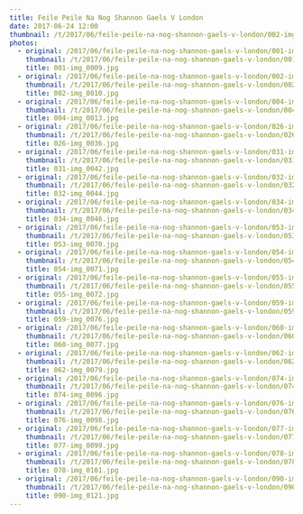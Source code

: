 ```yaml
---
title: Feile Peile Na Nog Shannon Gaels V London
date: 2017-06-24 12:00
thumbnail: /t/2017/06/feile-peile-na-nog-shannon-gaels-v-london/002-img_0010.jpg
photos:
  - original: /2017/06/feile-peile-na-nog-shannon-gaels-v-london/001-img_0009.jpg
    thumbnail: /t/2017/06/feile-peile-na-nog-shannon-gaels-v-london/001-img_0009.jpg
    title: 001-img_0009.jpg
  - original: /2017/06/feile-peile-na-nog-shannon-gaels-v-london/002-img_0010.jpg
    thumbnail: /t/2017/06/feile-peile-na-nog-shannon-gaels-v-london/002-img_0010.jpg
    title: 002-img_0010.jpg
  - original: /2017/06/feile-peile-na-nog-shannon-gaels-v-london/004-img_0013.jpg
    thumbnail: /t/2017/06/feile-peile-na-nog-shannon-gaels-v-london/004-img_0013.jpg
    title: 004-img_0013.jpg
  - original: /2017/06/feile-peile-na-nog-shannon-gaels-v-london/026-img_0036.jpg
    thumbnail: /t/2017/06/feile-peile-na-nog-shannon-gaels-v-london/026-img_0036.jpg
    title: 026-img_0036.jpg
  - original: /2017/06/feile-peile-na-nog-shannon-gaels-v-london/031-img_0042.jpg
    thumbnail: /t/2017/06/feile-peile-na-nog-shannon-gaels-v-london/031-img_0042.jpg
    title: 031-img_0042.jpg
  - original: /2017/06/feile-peile-na-nog-shannon-gaels-v-london/032-img_0044.jpg
    thumbnail: /t/2017/06/feile-peile-na-nog-shannon-gaels-v-london/032-img_0044.jpg
    title: 032-img_0044.jpg
  - original: /2017/06/feile-peile-na-nog-shannon-gaels-v-london/034-img_0046.jpg
    thumbnail: /t/2017/06/feile-peile-na-nog-shannon-gaels-v-london/034-img_0046.jpg
    title: 034-img_0046.jpg
  - original: /2017/06/feile-peile-na-nog-shannon-gaels-v-london/053-img_0070.jpg
    thumbnail: /t/2017/06/feile-peile-na-nog-shannon-gaels-v-london/053-img_0070.jpg
    title: 053-img_0070.jpg
  - original: /2017/06/feile-peile-na-nog-shannon-gaels-v-london/054-img_0071.jpg
    thumbnail: /t/2017/06/feile-peile-na-nog-shannon-gaels-v-london/054-img_0071.jpg
    title: 054-img_0071.jpg
  - original: /2017/06/feile-peile-na-nog-shannon-gaels-v-london/055-img_0072.jpg
    thumbnail: /t/2017/06/feile-peile-na-nog-shannon-gaels-v-london/055-img_0072.jpg
    title: 055-img_0072.jpg
  - original: /2017/06/feile-peile-na-nog-shannon-gaels-v-london/059-img_0076.jpg
    thumbnail: /t/2017/06/feile-peile-na-nog-shannon-gaels-v-london/059-img_0076.jpg
    title: 059-img_0076.jpg
  - original: /2017/06/feile-peile-na-nog-shannon-gaels-v-london/060-img_0077.jpg
    thumbnail: /t/2017/06/feile-peile-na-nog-shannon-gaels-v-london/060-img_0077.jpg
    title: 060-img_0077.jpg
  - original: /2017/06/feile-peile-na-nog-shannon-gaels-v-london/062-img_0079.jpg
    thumbnail: /t/2017/06/feile-peile-na-nog-shannon-gaels-v-london/062-img_0079.jpg
    title: 062-img_0079.jpg
  - original: /2017/06/feile-peile-na-nog-shannon-gaels-v-london/074-img_0096.jpg
    thumbnail: /t/2017/06/feile-peile-na-nog-shannon-gaels-v-london/074-img_0096.jpg
    title: 074-img_0096.jpg
  - original: /2017/06/feile-peile-na-nog-shannon-gaels-v-london/076-img_0098.jpg
    thumbnail: /t/2017/06/feile-peile-na-nog-shannon-gaels-v-london/076-img_0098.jpg
    title: 076-img_0098.jpg
  - original: /2017/06/feile-peile-na-nog-shannon-gaels-v-london/077-img_0099.jpg
    thumbnail: /t/2017/06/feile-peile-na-nog-shannon-gaels-v-london/077-img_0099.jpg
    title: 077-img_0099.jpg
  - original: /2017/06/feile-peile-na-nog-shannon-gaels-v-london/078-img_0101.jpg
    thumbnail: /t/2017/06/feile-peile-na-nog-shannon-gaels-v-london/078-img_0101.jpg
    title: 078-img_0101.jpg
  - original: /2017/06/feile-peile-na-nog-shannon-gaels-v-london/090-img_0121.jpg
    thumbnail: /t/2017/06/feile-peile-na-nog-shannon-gaels-v-london/090-img_0121.jpg
    title: 090-img_0121.jpg
---
```

